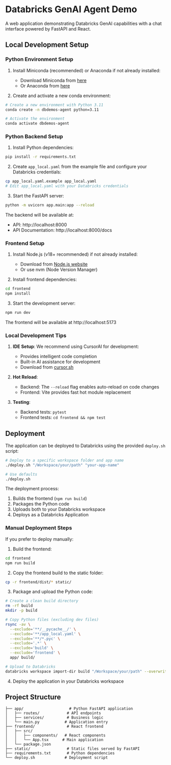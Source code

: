 # Databricks GenAI Agent Demo

A web application demonstrating Databricks GenAI capabilities with a chat interface powered by FastAPI and React.

## Local Development Setup

### Python Environment Setup

1. Install Miniconda (recommended) or Anaconda if not already installed:
   - Download Miniconda from [here](https://docs.conda.io/en/latest/miniconda.html)
   - Or Anaconda from [here](https://www.anaconda.com/download)

2. Create and activate a new conda environment:
```bash
# Create a new environment with Python 3.11
conda create -n dbdemos-agent python=3.11

# Activate the environment
conda activate dbdemos-agent
```

### Python Backend Setup

1. Install Python dependencies:
```bash
pip install -r requirements.txt
```

2. Create `app_local.yaml` from the example file and configure your Databricks credentials:
```bash
cp app_local.yaml.example app_local.yaml
# Edit app_local.yaml with your Databricks credentials
```

3. Start the FastAPI server:
```bash
python -m uvicorn app.main:app --reload
```

The backend will be available at:
- API: http://localhost:8000
- API Documentation: http://localhost:8000/docs

### Frontend Setup

1. Install Node.js (v18+ recommended) if not already installed:
   - Download from [Node.js website](https://nodejs.org/)
   - Or use nvm (Node Version Manager)

2. Install frontend dependencies:
```bash
cd frontend
npm install
```

3. Start the development server:
```bash
npm run dev
```

The frontend will be available at http://localhost:5173

### Local Development Tips

1. **IDE Setup**: We recommend using CursorAI for development:
   - Provides intelligent code completion
   - Built-in AI assistance for development
   - Download from [cursor.sh](https://cursor.sh)

2. **Hot Reload**:
   - Backend: The `--reload` flag enables auto-reload on code changes
   - Frontend: Vite provides fast hot module replacement

3. **Testing**:
   - Backend tests: `pytest`
   - Frontend tests: `cd frontend && npm test`

## Deployment

The application can be deployed to Databricks using the provided `deploy.sh` script:

```bash
# Deploy to a specific workspace folder and app name
./deploy.sh "/Workspace/your/path" "your-app-name"

# Use defaults
./deploy.sh
```

The deployment process:
1. Builds the frontend (`npm run build`)
2. Packages the Python code
3. Uploads both to your Databricks workspace
4. Deploys as a Databricks Application

### Manual Deployment Steps

If you prefer to deploy manually:

1. Build the frontend:
```bash
cd frontend
npm run build
```

2. Copy the frontend build to the static folder:
```bash
cp -r frontend/dist/* static/
```

3. Package and upload the Python code:
```bash
# Create a clean build directory
rm -rf build
mkdir -p build

# Copy Python files (excluding dev files)
rsync -av \
  --exclude='**/__pycache__/' \
  --exclude='**/app_local.yaml' \
  --exclude='**/*.pyc' \
  --exclude='.*' \
  --exclude='build' \
  --exclude='frontend' \
  app/ build/

# Upload to Databricks
databricks workspace import-dir build "/Workspace/your/path" --overwrite
```

4. Deploy the application in your Databricks workspace

## Project Structure

```
├── app/                    # Python FastAPI application
│   ├── routes/            # API endpoints
│   ├── services/          # Business logic
│   └── main.py           # Application entry
├── frontend/              # React frontend
│   ├── src/
│   │   ├── components/   # React components
│   │   └── App.tsx      # Main application
│   └── package.json
├── static/                # Static files served by FastAPI
├── requirements.txt       # Python dependencies
└── deploy.sh             # Deployment script
```